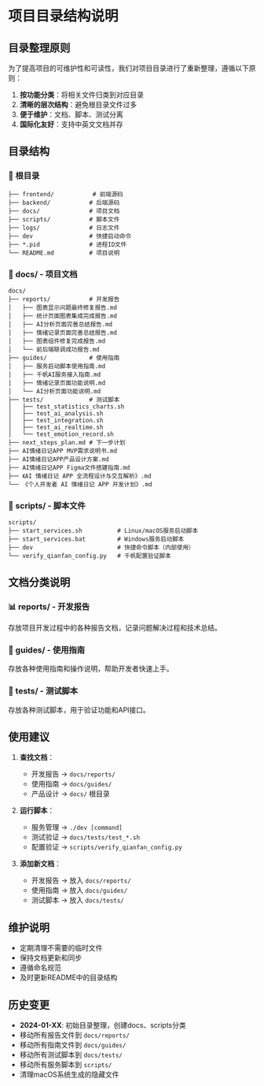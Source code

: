 # 项目目录结构说明

## 目录整理原则

为了提高项目的可维护性和可读性，我们对项目目录进行了重新整理，遵循以下原则：

1. **按功能分类**：将相关文件归类到对应目录
2. **清晰的层次结构**：避免根目录文件过多
3. **便于维护**：文档、脚本、测试分离
4. **国际化友好**：支持中英文文档并存

## 目录结构

### 📁 根目录
```
├── frontend/           # 前端源码
├── backend/           # 后端源码
├── docs/              # 项目文档
├── scripts/           # 脚本文件
├── logs/              # 日志文件
├── dev                # 快捷启动命令
├── *.pid              # 进程ID文件
└── README.md          # 项目说明
```

### 📁 docs/ - 项目文档
```
docs/
├── reports/           # 开发报告
│   ├── 图表显示问题最终修复报告.md
│   ├── 统计页面图表集成完成报告.md
│   ├── AI分析页面完善总结报告.md
│   ├── 情绪记录页面完善总结报告.md
│   ├── 图表组件修复完成报告.md
│   └── 前后端联调成功报告.md
├── guides/            # 使用指南
│   ├── 服务启动脚本使用指南.md
│   ├── 千帆AI服务接入指南.md
│   ├── 情绪记录页面功能说明.md
│   └── AI分析页面功能说明.md
├── tests/             # 测试脚本
│   ├── test_statistics_charts.sh
│   ├── test_ai_analysis.sh
│   ├── test_integration.sh
│   ├── test_ai_realtime.sh
│   └── test_emotion_record.sh
├── next_steps_plan.md # 下一步计划
├── AI情绪日记APP MVP需求说明书.md
├── AI情绪日记APP产品设计方案.md
├── AI情绪日记APP Figma文件搭建指南.md
├── 《AI 情绪日记 APP 全流程设计与交互解析》.md
└── 《个人开发者 AI 情绪日记 APP 开发计划》.md
```

### 📁 scripts/ - 脚本文件
```
scripts/
├── start_services.sh          # Linux/macOS服务启动脚本
├── start_services.bat         # Windows服务启动脚本
├── dev                        # 快捷命令脚本（内部使用）
└── verify_qianfan_config.py   # 千帆配置验证脚本
```

## 文档分类说明

### 📊 reports/ - 开发报告
存放项目开发过程中的各种报告文档，记录问题解决过程和技术总结。

### 📖 guides/ - 使用指南
存放各种使用指南和操作说明，帮助开发者快速上手。

### 🧪 tests/ - 测试脚本
存放各种测试脚本，用于验证功能和API接口。

## 使用建议

1. **查找文档**：
   - 开发报告 → `docs/reports/`
   - 使用指南 → `docs/guides/`
   - 产品设计 → `docs/` 根目录

2. **运行脚本**：
   - 服务管理 → `./dev [command]`
   - 测试验证 → `docs/tests/test_*.sh`
   - 配置验证 → `scripts/verify_qianfan_config.py`

3. **添加新文档**：
   - 开发报告 → 放入 `docs/reports/`
   - 使用指南 → 放入 `docs/guides/`
   - 测试脚本 → 放入 `docs/tests/`

## 维护说明

- 定期清理不需要的临时文件
- 保持文档更新和同步
- 遵循命名规范
- 及时更新README中的目录结构

## 历史变更

- **2024-01-XX**: 初始目录整理，创建docs、scripts分类
- 移动所有报告文件到 `docs/reports/`
- 移动所有指南文件到 `docs/guides/`
- 移动所有测试脚本到 `docs/tests/`
- 移动所有服务脚本到 `scripts/`
- 清理macOS系统生成的隐藏文件 